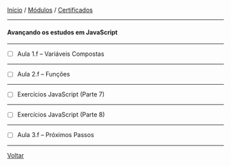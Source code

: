 [Início](https://github.com/Thalyalm/curso-javascript) / 
[Módulos](https://github.com/Thalyalm/curso-javascript/tree/master/modulos/readme.md) /
[Certificados](https://github.com/Thalyalm/curso-javascript/tree/master/certificados)

---

#### Avançando os estudos em JavaScript

---

- [ ] Aula 1.f – Variáveis Compostas

---

- [ ] Aula 2.f – Funções

---

- [ ] Exercícios JavaScript (Parte 7)

---

- [ ] Exercícios JavaScript (Parte 8)

---

- [ ] Aula 3.f – Próximos Passos

---

[Voltar](/modulos/readme.md)
